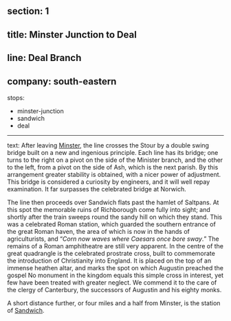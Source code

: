 ﻿section: 1
----
title: Minster Junction to Deal
----
line: Deal Branch
----
company: south-eastern
----
stops:
- minster-junction
- sandwich
- deal
----
text: After leaving [Minster](/stations/minster-junction), the line crosses the Stour by a double swing bridge built on a new and ingenious principle. Each line has its bridge; one turns to the right on a pivot on the side of the Minister branch, and the other to the left, from a pivot on the side of Ash, which is the next parish. By this arrangement greater stability is obtained, with a nicer power of adjustment. This bridge is considered a curiosity by engineers, and it will well repay examination. It far surpasses the celebrated bridge at Norwich.

The line then proceeds over Sandwich flats past the hamlet of Saltpans. At this spot the memorable ruins of Richborough come fully into sight; and shortly after the train sweeps round the sandy hill on which they stand. This was a celebrated Roman station, which guarded the southern entrance of the great Roman haven, the area of which is now in the hands of agriculturists, and <q>*Corn now waves where Caesars once bore sway*.</q> The remains of a Roman amphitheatre are still very apparent. In the centre of the great quadrangle is the celebrated prostrate cross, built to commemorate the introduction of Christianity into England. It is placed on the top of an immense heathen altar, and marks the spot on which Augustin preached the gospel No monument in the kingdom equals this simple cross in interest, yet few have been treated with greater neglect. We commend it to the care of the clergy of Canterbury, the successors of Augustin and his eighty monks.

A short distance further, or four miles and a half from Minster, is the station of [Sandwich](/stations/sandwich).
